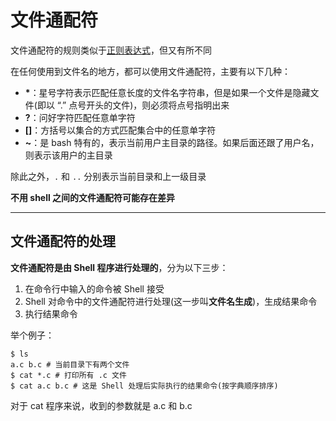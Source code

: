 # 文件通配符
文件通配符的规则类似于[正则表达式](../正则表达式/3.1.基本概念.md)，但又有所不同  

在任何使用到文件名的地方，都可以使用文件通配符，主要有以下几种：  
* **\***：星号字符表示匹配任意长度的文件名字符串，但是如果一个文件是隐藏文件(即以 “.” 点号开头的文件)，则必须将点号指明出来  
* **?**：问好字符匹配任意单字符  
* **[]**：方括号以集合的方式匹配集合中的任意单字符  
* **~**：是 bash 特有的，表示当前用户主目录的路径。如果后面还跟了用户名，则表示该用户的主目录  

除此之外，`.` 和 `..` 分别表示当前目录和上一级目录  

**不用 shell 之间的文件通配符可能存在差异**

-----------

## 文件通配符的处理
**文件通配符是由 Shell 程序进行处理的**，分为以下三步：  
1. 在命令行中输入的命令被 Shell 接受  
2. Shell 对命令中的文件通配符进行处理(这一步叫**文件名生成**)，生成结果命令  
3. 执行结果命令  

举个例子：  
``` Shell
$ ls
a.c b.c # 当前目录下有两个文件
$ cat *.c # 打印所有 .c 文件
$ cat a.c b.c # 这是 Shell 处理后实际执行的结果命令(按字典顺序排序)
```
对于 cat 程序来说，收到的参数就是 a.c 和 b.c  